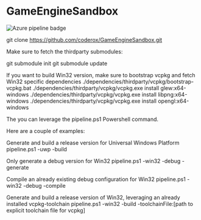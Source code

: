 # GameEngineSandbox

![Azure pipeline badge](https://coderox.visualstudio.com/Game%20Engine%20Sandbox/_apis/build/status/Build%20master%20branch)

git clone https://github.com/coderox/GameEngineSandbox.git

Make sure to fetch the thirdparty submodules:

  git submodule init
  git submodule update

If you want to build Win32 version, make sure to bootstrap vcpkg and fetch Win32 specific dependencies
./dependencies/thirdparty/vcpkg/bootstrap-vcpkg.bat
./dependencies/thirdparty/vcpkg/vcpkg.exe install glew:x64-windows
./dependencies/thirdparty/vcpkg/vcpkg.exe install libpng:x64-windows
./dependencies/thirdparty/vcpkg/vcpkg.exe install opengl:x64-windows

The you can leverage the pipeline.ps1 Powershell command.

Here are a couple of examples:

Generate and build a release version for Universal Windows Platform
pipeline.ps1 -uwp -build

Only generate a debug version for Win32
pipeline.ps1 -win32 -debug -generate

Compile an already existing debug configuration for Win32
pipeline.ps1 -win32 -debug -compile

Generate and build a release version of Win32, leveraging an already installed vcpkg-toolchain
pipeline.ps1 -win32 -build -toolchainFile:[path to explicit toolchain file for vcpkg]

